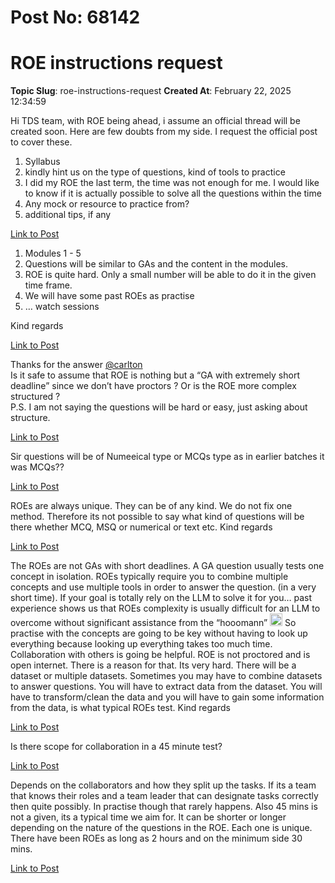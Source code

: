 # Post No: 68142
# ROE instructions request
**Topic Slug**: roe-instructions-request
**Created At**: February 22, 2025 12:34:59

Hi TDS team, with ROE being ahead, i assume an official thread will be created soon. Here are few doubts from my side. I request the official post to cover these.
<ol>
<li>Syllabus</li>
<li>kindly hint us on the type of questions, kind of tools to practice</li>
<li>I did my ROE the last term, the time was not enough for me. I would like to know if it is actually possible to solve all the questions within the time</li>
<li>Any mock or resource to practice from?</li>
<li>additional tips, if any</li>
</ol>

[Link to Post](https://discourse.onlinedegree.iitm.ac.in/t/roe-instructions-request/598470)

<ol>
<li>Modules 1 - 5</li>
<li>Questions will be similar to GAs and the content in the modules.</li>
<li>ROE is quite hard. Only a small number will be able to do it in the given time frame.</li>
<li>We will have some past ROEs as practise</li>
<li>… watch sessions</li>
</ol>
Kind regards

[Link to Post](https://discourse.onlinedegree.iitm.ac.in/t/roe-instructions-request/598489)

Thanks for the answer <a class="mention" href="/u/carlton">@carlton</a><br>
Is it safe to assume that ROE is nothing but a “GA with extremely short deadline” since we don’t have proctors ? Or is the ROE more complex structured ?<br>
P.S. I am not saying the questions will be hard or easy, just asking about structure.

[Link to Post](https://discourse.onlinedegree.iitm.ac.in/t/roe-instructions-request/598535)

Sir questions will be of Numeeical type or MCQs type as in earlier batches it was MCQs??

[Link to Post](https://discourse.onlinedegree.iitm.ac.in/t/roe-instructions-request/598692)

ROEs are always unique. They can be of any kind. We do not fix one method. Therefore its not possible to say what kind of questions will be there whether MCQ, MSQ or numerical or text etc.
Kind regards

[Link to Post](https://discourse.onlinedegree.iitm.ac.in/t/roe-instructions-request/598892)

The ROEs are not GAs with short deadlines. A GA question usually tests one concept in isolation. ROEs typically require you to combine multiple concepts and use multiple tools in order to answer the question. (in a very short time).
If your goal is totally rely on the LLM to solve it for you… past experience shows us that ROEs complexity is usually difficult for an LLM to overcome without significant assistance from the “hooomann” <img src="https://emoji.discourse-cdn.com/google/nerd_face.png?v=12" title=":nerd_face:" class="emoji" alt=":nerd_face:" loading="lazy" width="20" height="20">
So practise with the concepts are going to be key without having to look up everything because looking up everything takes too much time. Collaboration with others is going be helpful. ROE is not proctored and is open internet. There is a reason for that. Its very hard.
There will be a dataset or multiple datasets. Sometimes you may have to combine datasets to answer questions. You will have to extract data from the dataset. You will have to transform/clean the data and you will have to gain some information from the data, is what typical ROEs test.
Kind regards

[Link to Post](https://discourse.onlinedegree.iitm.ac.in/t/roe-instructions-request/598895)

Is there scope for collaboration in a 45 minute test?

[Link to Post](https://discourse.onlinedegree.iitm.ac.in/t/roe-instructions-request/598902)

Depends on the collaborators and how they split up the tasks. If its a team that knows their roles and a team leader that can designate tasks correctly then quite possibly. In practise though that rarely happens.
Also 45 mins is not a given, its a typical time we aim for. It can be shorter or longer depending on the nature of the questions in the ROE. Each one is unique. There have been ROEs as long as 2 hours and on the minimum side 30 mins.

[Link to Post](https://discourse.onlinedegree.iitm.ac.in/t/roe-instructions-request/598910)

